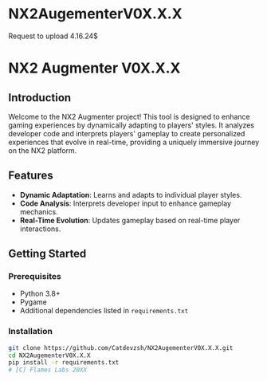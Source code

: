 # NX2AugementerV0X.X.X
Request to upload 4.16.24$
# NX2 Augmenter V0X.X.X

## Introduction
Welcome to the NX2 Augmenter project! This tool is designed to enhance gaming experiences by dynamically adapting to players' styles. It analyzes developer code and interprets players' gameplay to create personalized experiences that evolve in real-time, providing a uniquely immersive journey on the NX2 platform.

## Features
- **Dynamic Adaptation**: Learns and adapts to individual player styles.
- **Code Analysis**: Interprets developer input to enhance gameplay mechanics.
- **Real-Time Evolution**: Updates gameplay based on real-time player interactions.

## Getting Started
### Prerequisites
- Python 3.8+
- Pygame
- Additional dependencies listed in `requirements.txt`

### Installation
```bash
git clone https://github.com/Catdevzsh/NX2AugementerV0X.X.X.git
cd NX2AugementerV0X.X.X
pip install -r requirements.txt
# [C] Flames Labs 20XX
